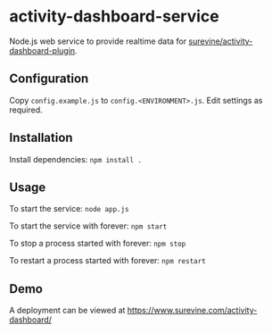 activity-dashboard-service
==========================

Node.js web service to provide realtime data for [surevine/activity-dashboard-plugin](https://github.com/surevine/activity-dashboard-plugin).

## Configuration

Copy `config.example.js` to `config.<ENVIRONMENT>.js`. Edit settings as required.

## Installation

Install dependencies:
`npm install .`

## Usage

To start the service:
`node app.js`

To start the service with forever:
`npm start`

To stop a process started with forever:
`npm stop`

To restart a process started with forever:
`npm restart`

## Demo

A deployment can be viewed at https://www.surevine.com/activity-dashboard/
